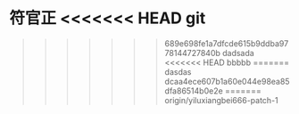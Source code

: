 符官正
<<<<<<< HEAD
git
=======

>>>>>>> 689e698fe1a7dfcde615b9ddba9778144727840b
dadsada
<<<<<<< HEAD
bbbbb
=======
dasdas
>>>>>>> dcaa4ece607b1a60e044e98ea85dfa86514b0e2e
=======
>>>>>>> origin/yiluxiangbei666-patch-1
